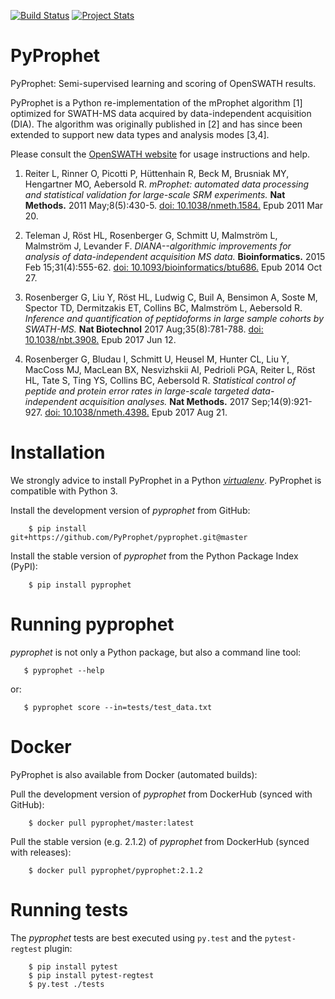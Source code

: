 [![Build Status](https://travis-ci.org/PyProphet/pyprophet.svg?branch=master)](https://travis-ci.org/PyProphet/pyprophet) [![Project Stats](https://www.openhub.net/p/PyProphet/widgets/project_thin_badge.gif)](https://www.openhub.net/p/PyProphet)

PyProphet
=========

PyProphet: Semi-supervised learning and scoring of OpenSWATH results.

PyProphet is a Python re-implementation of the mProphet algorithm [1] optimized for SWATH-MS data acquired by data-independent acquisition (DIA). The algorithm was originally published in [2] and has since been extended to support new data types and analysis modes [3,4].

Please consult the [OpenSWATH website](http://openswath.org) for usage instructions and help.

1. Reiter L, Rinner O, Picotti P, Hüttenhain R, Beck M, Brusniak MY, Hengartner MO, Aebersold R.
*mProphet: automated data processing and statistical validation for large-scale
SRM experiments.* **Nat Methods.** 2011 May;8(5):430-5. [doi:
10.1038/nmeth.1584.](http://dx.doi.org/10.1038/nmeth.1584) Epub 2011 Mar 20.

2. Teleman J, Röst HL, Rosenberger G, Schmitt U, Malmström L, Malmström J, Levander F.
*DIANA--algorithmic improvements for analysis of data-independent acquisition MS data.* **Bioinformatics.** 2015 Feb 15;31(4):555-62. [doi: 10.1093/bioinformatics/btu686.](http://dx.doi.org/10.1093/bioinformatics/btu686) Epub 2014 Oct 27.

3. Rosenberger G, Liu Y, Röst HL, Ludwig C, Buil A, Bensimon A, Soste M, Spector TD, Dermitzakis ET, Collins BC, Malmström L, Aebersold R. *Inference and quantification of peptidoforms in large sample cohorts by SWATH-MS.* **Nat Biotechnol** 2017 Aug;35(8):781-788. [doi: 10.1038/nbt.3908.](http://dx.doi.org/10.1038/nbt.3908) Epub 2017 Jun 12.

4. Rosenberger G, Bludau I, Schmitt U, Heusel M, Hunter CL, Liu Y, MacCoss MJ, MacLean BX, Nesvizhskii AI, Pedrioli PGA, Reiter L, Röst HL, Tate S, Ting YS, Collins BC, Aebersold R.
*Statistical control of peptide and protein error rates in large-scale targeted data-independent acquisition analyses.* **Nat Methods.** 2017 Sep;14(9):921-927. [doi: 10.1038/nmeth.4398.](http://dx.doi.org/10.1038/nmeth.4398) Epub 2017 Aug 21. 

Installation
============

We strongly advice to install PyProphet in a Python [*virtualenv*](https://virtualenv.pypa.io/en/stable/). PyProphet is compatible with Python 3.

Install the development version of *pyprophet* from GitHub:

````
    $ pip install git+https://github.com/PyProphet/pyprophet.git@master
````

Install the stable version of *pyprophet* from the Python Package Index (PyPI):

````
    $ pip install pyprophet
````

Running pyprophet
=================

*pyprophet* is not only a Python package, but also a command line tool:

````
   $ pyprophet --help
````

or:

````
   $ pyprophet score --in=tests/test_data.txt
````

Docker
=================

PyProphet is also available from Docker (automated builds):

Pull the development version of *pyprophet* from DockerHub (synced with GitHub):

````
    $ docker pull pyprophet/master:latest
````

Pull the stable version (e.g. 2.1.2) of *pyprophet* from DockerHub (synced with releases):

````
    $ docker pull pyprophet/pyprophet:2.1.2
````

Running tests
=============

The *pyprophet* tests are best executed using `py.test` and the `pytest-regtest` plugin:

````
    $ pip install pytest
    $ pip install pytest-regtest
    $ py.test ./tests
````

